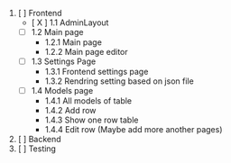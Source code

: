 1. [ ] Frontend
    - [ X ] 1.1 AdminLayout
    - [ ] 1.2 Main page 
        - 1.2.1 Main page
        - 1.2.2 Main page editor
    - [ ] 1.3 Settings Page
        - 1.3.1 Frontend settings page
        - 1.3.2 Rendring setting based on json file
    - [ ] 1.4 Models page
        - 1.4.1 All models of table 
        - 1.4.2 Add row
        - 1.4.3 Show one row table
        - 1.4.4 Edit row
    (Maybe add more another pages)
2. [ ] Backend
3. [ ] Testing